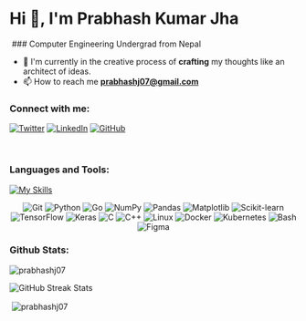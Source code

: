 # Hi 👋, I'm Prabhash Kumar Jha
<img src="https://komarev.com/ghpvc/?username=prabhashj07&style=flat-square&color=blue" alt=""/>
### Computer Engineering Undergrad from Nepal

- 🌱 I'm currently in the creative process of **crafting** my thoughts like an architect of ideas.
- 📫 How to reach me **[prabhashj07@gmail.com](mailto:prabhashj07@gmail.com)**

### Connect with me:

[![Twitter](https://img.shields.io/badge/-Twitter-1DA1F2.svg?logo=Twitter&logoColor=white)](https://twitter.com/prabhashj07) [![LinkedIn](https://img.shields.io/badge/LinkedIn-%230077B5.svg?logo=linkedin&logoColor=white)](https://linkedin.com/in/prabhash-kumar-jha-b2042023a/) [![GitHub](https://img.shields.io/badge/-GitHub-181717.svg?logo=GitHub&logoColor=white)](https://github.com/prabhashj07)


<br> 

### Languages and Tools:

[![My Skills](https://img.shields.io/badge/tech-stack-0690fa.svg?style=flat&logo=git&logoColor=white&labelColor=100303&color=4A154B)](https://shields.io)

<div align="center">
  <img src="https://img.shields.io/badge/-Git-F05032?style=flat&logo=git&logoColor=white" alt="Git" />
  <img src="https://img.shields.io/badge/-Python-3776AB?style=flat&logo=python&logoColor=white" alt="Python" />
  <img src="https://img.shields.io/badge/-Go-00ADD8?style=flat&logo=go&logoColor=white" alt="Go" />
  <img src="https://img.shields.io/badge/-NumPy-013243?style=flat&logo=numpy&logoColor=white" alt="NumPy" />
  <img src="https://img.shields.io/badge/-Pandas-150458?style=flat&logo=pandas&logoColor=white" alt="Pandas" />
  <img src="https://img.shields.io/badge/-Matplotlib-11557c?style=flat&logo=matplotlib&logoColor=white" alt="Matplotlib" />
  <img src="https://img.shields.io/badge/-Scikit_Learn-F7931E?style=flat&logo=scikit-learn&logoColor=white" alt="Scikit-learn" />
  <img src="https://img.shields.io/badge/-TensorFlow-FF6F00?style=flat&logo=tensorflow&logoColor=white" alt="TensorFlow" />
  <img src="https://img.shields.io/badge/-Keras-D00000?style=flat&logo=keras&logoColor=white" alt="Keras" />
  <img src="https://img.shields.io/badge/-C-A8B9CC?style=flat&logo=c&logoColor=white" alt="C" />
  <img src="https://img.shields.io/badge/-C++-00599C?style=flat&logo=c%2B%2B&logoColor=white" alt="C++" />
  <img src="https://img.shields.io/badge/-Linux-FCC624?style=flat&logo=linux&logoColor=white" alt="Linux" />
  <img src="https://img.shields.io/badge/-Docker-2496ED?style=flat&logo=docker&logoColor=white" alt="Docker" />
  <img src="https://img.shields.io/badge/-Kubernetes-326CE5?style=flat&logo=kubernetes&logoColor=white" alt="Kubernetes" />
  <img src="https://img.shields.io/badge/-Bash-4EAA25?style=flat&logo=gnu-bash&logoColor=white" alt="Bash" />
  <img src="https://img.shields.io/badge/-Figma-F24E1E?style=flat&logo=figma&logoColor=white" alt="Figma" />
</div>


### Github Stats:

<p><img align="center" src="https://github-readme-stats.vercel.app/api/top-langs?username=prabhashj07&show_icons=true&theme=dark&locale=en&layout=compact" alt="prabhashj07" /></p>
<p><img align="center" src="https://github-readme-streak-stats.herokuapp.com/?user=prabhashj07&theme=dark&hide_border=true" alt="GitHub Streak Stats" /></p>
<p>&nbsp;<img align="center" src="https://github-readme-stats.vercel.app/api?username=prabhashj07&show_icons=true&locale=en&theme=dark" alt="prabhashj07" /></p>
